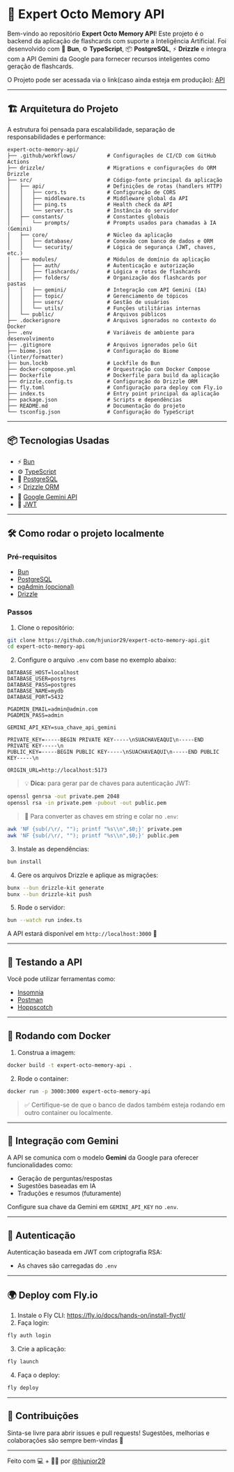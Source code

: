 # 🧠 Expert Octo Memory API

Bem-vindo ao repositório **Expert Octo Memory API**! Este projeto é o backend da aplicação de flashcards com suporte a Inteligência Artificial. Foi desenvolvido com 💨 **Bun**, ⚙️ **TypeScript**, 📦 **PostgreSQL**, ⚡️ **Drizzle** e integra com a API Gemini da Google para fornecer recursos inteligentes como geração de flashcards.

O Projeto pode ser acessada via o link(caso ainda esteja em produção): [API](https://expert-octo-memory-api.fly.dev/)


---

## 🏗️ Arquitetura do Projeto

A estrutura foi pensada para escalabilidade, separação de responsabilidades e performance:

```
expert-octo-memory-api/
├── .github/workflows/          # Configurações de CI/CD com GitHub Actions
├── drizzle/                    # Migrations e configurações do ORM Drizzle
├── src/                        # Código-fonte principal da aplicação
│   ├── api/                    # Definições de rotas (handlers HTTP)
│   │   ├── cors.ts             # Configuração de CORS
│   │   ├── middleware.ts       # Middleware global da API
│   │   ├── ping.ts             # Health check da API
│   │   └── server.ts           # Instância do servidor
│   ├── constants/              # Constantes globais
│   │   └── prompts/            # Prompts usados para chamadas à IA (Gemini)
│   ├── core/                   # Núcleo da aplicação
│   │   ├── database/           # Conexão com banco de dados e ORM
│   │   └── security/           # Lógica de segurança (JWT, chaves, etc.)
│   ├── modules/                # Módulos de domínio da aplicação
│   │   ├── auth/               # Autenticação e autorização
│   │   ├── flashcards/         # Lógica e rotas de flashcards
│   │   ├── folders/            # Organização dos flashcards por pastas
│   │   ├── gemini/             # Integração com API Gemini (IA)
│   │   ├── topic/              # Gerenciamento de tópicos
│   │   ├── users/              # Gestão de usuários
│   │   └── utils/              # Funções utilitárias internas
│   └── public/                 # Arquivos públicos
├── .dockerignore               # Arquivos ignorados no contexto do Docker
├── .env                        # Variáveis de ambiente para desenvolvimento
├── .gitignore                  # Arquivos ignorados pelo Git
├── biome.json                  # Configuração do Biome (linter/formatter)
├── bun.lockb                   # Lockfile do Bun
├── docker-compose.yml          # Orquestração com Docker Compose
├── Dockerfile                  # Dockerfile para build da aplicação
├── drizzle.config.ts           # Configuração do Drizzle ORM
├── fly.toml                    # Configuração para deploy com Fly.io
├── index.ts                    # Entry point principal da aplicação
├── package.json                # Scripts e dependências
├── README.md                   # Documentação do projeto
└── tsconfig.json               # Configuração do TypeScript
```

---

## 📦 Tecnologias Usadas

- ⚡ [Bun](https://bun.sh/)
- ⚙️ [TypeScript](https://www.typescriptlang.org/)
- 🐘 [PostgreSQL](https://www.postgresql.org/)
- ⚡️ [Drizzle ORM](https://orm.drizzle.team/)
- 🧠 [Google Gemini API](https://ai.google.dev/)
- 🔐 [JWT](https://jwt.io/introduction)

---

## 🛠️ Como rodar o projeto localmente

### Pré-requisitos

- [Bun](https://bun.sh/)
- [PostgreSQL](https://www.postgresql.org/)
- [pgAdmin (opcional)](https://www.pgadmin.org/)
- [Drizzle](https://orm.drizzle.team/)

### Passos

1. Clone o repositório:

```bash
git clone https://github.com/hjunior29/expert-octo-memory-api.git
cd expert-octo-memory-api
```

2. Configure o arquivo `.env` com base no exemplo abaixo:

```
DATABASE_HOST=localhost
DATABASE_USER=postgres
DATABASE_PASS=postgres
DATABASE_NAME=mydb
DATABASE_PORT=5432

PGADMIN_EMAIL=admin@admin.com
PGADMIN_PASS=admin

GEMINI_API_KEY=sua_chave_api_gemini

PRIVATE_KEY=-----BEGIN PRIVATE KEY-----\nSUACHAVEAQUI\n-----END PRIVATE KEY-----\n
PUBLIC_KEY=-----BEGIN PUBLIC KEY-----\nSUACHAVEAQUI\n-----END PUBLIC KEY-----\n

ORIGIN_URL=http://localhost:5173
```

> 💡 **Dica:** para gerar par de chaves para autenticação JWT:
```bash
openssl genrsa -out private.pem 2048
openssl rsa -in private.pem -pubout -out public.pem
```

> 🔁 Para converter as chaves em string e colar no `.env`:
```bash
awk 'NF {sub(/\r/, ""); printf "%s\\n",$0;}' private.pem
awk 'NF {sub(/\r/, ""); printf "%s\\n",$0;}' public.pem
```

3. Instale as dependências:

```bash
bun install
```

4. Gere os arquivos Drizzle e aplique as migrações:

```bash
bunx --bun drizzle-kit generate
bunx --bun drizzle-kit push
```

5. Rode o servidor:

```bash
bun --watch run index.ts
```

A API estará disponível em `http://localhost:3000` 🚀

---

## 🧪 Testando a API

Você pode utilizar ferramentas como:

- [Insomnia](https://insomnia.rest/)
- [Postman](https://www.postman.com/)
- [Hoppscotch](https://hoppscotch.io/)

---

## 🐳 Rodando com Docker

1. Construa a imagem:

```bash
docker build -t expert-octo-memory-api .
```

2. Rode o container:

```bash
docker run -p 3000:3000 expert-octo-memory-api
```

> ✅ Certifique-se de que o banco de dados também esteja rodando em outro container ou localmente.

---

## 🤖 Integração com Gemini

A API se comunica com o modelo **Gemini** da Google para oferecer funcionalidades como:

- Geração de perguntas/respostas
- Sugestões baseadas em IA
- Traduções e resumos (futuramente)

Configure sua chave da Gemini em `GEMINI_API_KEY` no `.env`.

---

## 🔐 Autenticação

Autenticação baseada em JWT com criptografia RSA:

- As chaves são carregadas do `.env`

---

## 🌍 Deploy com Fly.io

1. Instale o Fly CLI: https://fly.io/docs/hands-on/install-flyctl/
2. Faça login:

```bash
fly auth login
```

3. Crie a aplicação:

```bash
fly launch
```

4. Faça o deploy:

```bash
fly deploy
```

---

## 🤝 Contribuições

Sinta-se livre para abrir issues e pull requests! Sugestões, melhorias e colaborações são sempre bem-vindas 💛

---

Feito com 💻 + 🫶🏾 por [@hjunior29](https://github.com/hjunior29)
